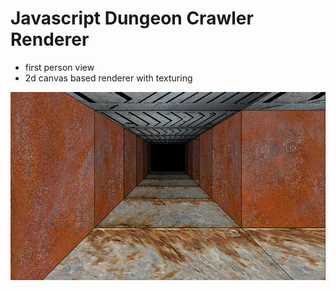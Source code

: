# Javascript Dungeon Crawler Renderer

- first person view
- 2d canvas based renderer with texturing

![screenshot](screenshot.png)

